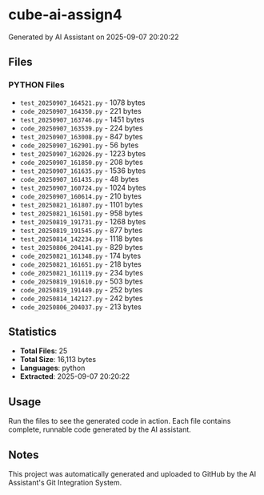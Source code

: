 # cube-ai-assign4

Generated by AI Assistant on 2025-09-07 20:20:22

## Files

### PYTHON Files

- `test_20250907_164521.py` - 1078 bytes
- `code_20250907_164350.py` - 221 bytes
- `test_20250907_163746.py` - 1451 bytes
- `code_20250907_163539.py` - 224 bytes
- `test_20250907_163008.py` - 847 bytes
- `code_20250907_162901.py` - 56 bytes
- `test_20250907_162026.py` - 1223 bytes
- `code_20250907_161850.py` - 208 bytes
- `test_20250907_161635.py` - 1536 bytes
- `code_20250907_161435.py` - 48 bytes
- `test_20250907_160724.py` - 1024 bytes
- `code_20250907_160614.py` - 210 bytes
- `test_20250821_161807.py` - 1101 bytes
- `test_20250821_161501.py` - 958 bytes
- `test_20250819_191731.py` - 1268 bytes
- `test_20250819_191545.py` - 877 bytes
- `test_20250814_142234.py` - 1118 bytes
- `test_20250806_204141.py` - 829 bytes
- `code_20250821_161348.py` - 174 bytes
- `code_20250821_161651.py` - 218 bytes
- `code_20250821_161119.py` - 234 bytes
- `code_20250819_191610.py` - 503 bytes
- `code_20250819_191449.py` - 252 bytes
- `code_20250814_142127.py` - 242 bytes
- `code_20250806_204037.py` - 213 bytes

## Statistics

- **Total Files**: 25
- **Total Size**: 16,113 bytes
- **Languages**: python
- **Extracted**: 2025-09-07 20:20:22

## Usage

Run the files to see the generated code in action. Each file contains complete, runnable code generated by the AI assistant.

## Notes

This project was automatically generated and uploaded to GitHub by the AI Assistant's Git Integration System.
